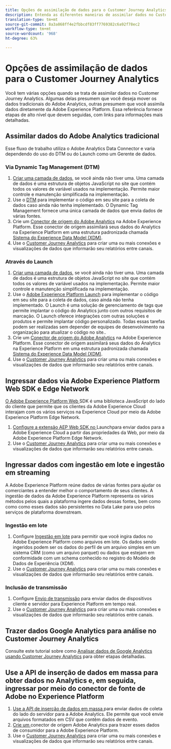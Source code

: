 ```yaml
---
title: Opções de assimilação de dados para o Customer Journey Analytics
description: Entenda as diferentes maneiras de assimilar dados no Customer Journey Analytics
translation-type: tm+mt
source-git-commit: 8a3a868ff4e2fbbcdf83ff7769382c6a92f78ec2
workflow-type: tm+mt
source-wordcount: '968'
ht-degree: 63%

---
```



# Opções de assimilação de dados para o Customer Journey Analytics

Você tem várias opções quando se trata de assimilar dados no Customer Journey Analytics. Algumas delas presumem que você deseja mover os dados tradicionais do Adobe Analytics, outras presumem que você assimila dados diretamente da Adobe Experience Platform. Essa referência fornece etapas de alto nível que devem seguidas, com links para informações mais detalhadas.

## Assimilar dados do Adobe Analytics tradicional

Esse fluxo de trabalho utiliza o Adobe Analytics Data Connector e varia dependendo do uso do DTM ou do Launch como um Gerente de dados.

### Via Dynamic Tag Management (DTM)

1. [Criar uma camada de dados](https://docs.adobe.com/content/help/pt-BR/analytics/implementation/prepare/data-layer.html), se você ainda não tiver uma. Uma camada de dados é uma estrutura de objetos JavaScript no site que contém todos os valores de variável usados na implementação. Permite maior controle e manutenção simplificada na implementação.
1. Use o [DTM](https://docs.adobe.com/content/help/pt-BR/analytics/implementation/other/dtm/dtm-implementation-overview.html) para implementar o código em seu site para a coleta de dados caso ainda não tenha implementado. O Dynamic Tag Management fornece uma única camada de dados que envia dados de várias fontes.
1. Crie um [Conector de origem do Adobe Analytics](https://docs.adobe.com/content/help/pt-BR/experience-platform/sources/ui-tutorials/create/adobe-applications/analytics.html) na Adobe Experience Platform. Esse conector de origem assimilará seus dados do Analytics na Experience Platform em uma estrutura padronizada chamada [Sistema do Experience Data Model (XDM)](https://docs.adobe.com/content/help/pt-BR/experience-platform/xdm/home.html).
1. Use o [Customer Journey Analytics](https://docs.adobe.com/content/help/pt-BR/analytics-platform/using/cja-overview/cja-getting-started.html) para criar uma ou mais conexões e visualizações de dados que informarão seu relatórios entre canais.

### Através do Launch

1. [Criar uma camada de dados](https://docs.adobe.com/content/help/en/analytics/implementation/prepare/data-layer.html), se você ainda não tiver uma. Uma camada de dados é uma estrutura de objetos JavaScript no site que contém todos os valores de variável usados na implementação. Permite maior controle e manutenção simplificada na implementação.
1. Use o [Adobe Experience Platform Launch](https://docs.adobe.com/content/help/pt-BR/analytics/implementation/launch/overview.html) para implementar o código em seu site para a coleta de dados, caso ainda não tenha implementado. O Launch é uma solução de gerenciamento de tags que permite implantar o código do Analytics junto com outros requisitos de marcação. O Launch oferece integrações com outras soluções e produtos e permite implantar código personalizado. Todas essas tarefas podem ser realizadas sem depender de equipes de desenvolvimento na organização para atualizar o código no site..
1. Crie um [Conector de origem do Adobe Analytics](https://docs.adobe.com/content/help/en/experience-platform/sources/ui-tutorials/create/adobe-applications/analytics.html) na Adobe Experience Platform. Esse conector de origem assimilará seus dados do Analytics na Experience Platform em uma estrutura padronizada chamada [Sistema do Experience Data Model (XDM)](https://docs.adobe.com/content/help/en/experience-platform/xdm/home.html).
1. Use o [Customer Journey Analytics](https://docs.adobe.com/content/help/en/analytics-platform/using/cja-overview/cja-getting-started.html) para criar uma ou mais conexões e visualizações de dados que informarão seu relatórios entre canais.

## Ingressar dados via Adobe Experience Platform Web SDK e Edge Network

[O Adobe Experience Platform Web ](https://experienceleague.adobe.com/docs/experience-platform/edge/home.html?lang=en) SDK é uma biblioteca JavaScript do lado do cliente que permite que os clientes da Adobe Experience Cloud interajam com os vários serviços na Experience Cloud por meio da Adobe Experience Platform Edge Network.

1. [Configure a extensão AEP Web SDK no ](https://experienceleague.adobe.com/docs/launch/using/extensions-ref/adobe-extension/aep-extension/overview.html?lang=en#configure-the-aep-web-sdk-extension) Launchpara enviar dados para a Adobe Experience Cloud a partir das propriedades da Web, por meio da Adobe Experience Platform Edge Network.
1. Use o [Customer Journey Analytics](https://docs.adobe.com/content/help/en/analytics-platform/using/cja-overview/cja-getting-started.html) para criar uma ou mais conexões e visualizações de dados que informarão seu relatórios entre canais.

## Ingressar dados com ingestão em lote e ingestão em streaming

A Adobe Experience Platform reúne dados de várias fontes para ajudar os comerciantes a entender melhor o comportamento de seus clientes. A ingestão de dados da Adobe Experience Platform representa os vários métodos pelos quais a plataforma ingere dados dessas fontes, bem como como como esses dados são persistentes no Data Lake para uso pelos serviços de plataforma downstream.

### Ingestão em lote

1. Configure [Ingestão em lote](https://experienceleague.adobe.com/docs/experience-platform/ingestion/batch/overview.html?lang=en#batch) para permitir que você ingira dados no Adobe Experience Platform como arquivos em lote. Os dados sendo ingeridos podem ser os dados do perfil de um arquivo simples em um sistema CRM (como um arquivo parquet) ou dados que estejam em conformidade com um schema conhecido no registro do Modelo de Dados de Experiência (XDM).
1. Use o [Customer Journey Analytics](https://docs.adobe.com/content/help/en/analytics-platform/using/cja-overview/cja-getting-started.html) para criar uma ou mais conexões e visualizações de dados que informarão seu relatórios entre canais.

### Inclusão de transmissão

1. Configure [Envio de transmissão](https://experienceleague.adobe.com/docs/experience-platform/ingestion/streaming/overview.html?lang=en#streaming) para enviar dados de dispositivos cliente e servidor para Experience Platform em tempo real.
1. Use o [Customer Journey Analytics](https://docs.adobe.com/content/help/en/analytics-platform/using/cja-overview/cja-getting-started.html) para criar uma ou mais conexões e visualizações de dados que informarão seu relatórios entre canais.

## Trazer dados Google Analytics para análise no Customer Journey Analytics

Consulte este tutorial sobre como [Analisar dados de Google Analytics usando Customer Journey Analytics](https://experienceleague.adobe.com/docs/platform-learn/comprehensive-technical-tutorial/module16/ex5.html?lang=en#objectives) para obter etapas detalhadas.

## Use a API de inserção de dados em massa para obter dados no Analytics e, em seguida, ingressar por meio do conector de fonte de Adobe no Experience Platform

1. [Use a API de inserção de dados em massa ](https://www.adobe.io/apis/experiencecloud/analytics/docs.html#!AdobeDocs/analytics-2.0-apis/master/bdia.md) para enviar dados de coleta do lado do servidor para a Adobe Analytics. Ele permite que você envie arquivos formatados em CSV que contêm dados de evento.
1. [Crie um ](https://experienceleague.adobe.com/docs/experience-platform/sources/ui-tutorials/create/adobe-applications/analytics.html?lang=en) conector de origem Adobe Analytics para trazer esses dados de consumidor para a Adobe Experience Platform.
1. Use o [Customer Journey Analytics](https://docs.adobe.com/content/help/en/analytics-platform/using/cja-overview/cja-getting-started.html) para criar uma ou mais conexões e visualizações de dados que informarão seu relatórios entre canais.